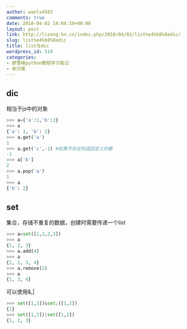 ```yaml
---
author: wanls4583
comments: true
date: 2018-04-02 14:04:19+00:00
layout: post
link: http://lisong.hn.cn/index.php/2018/04/02/list%e4%b8%8edic/
slug: list%e4%b8%8edic
title: list与dic
wordpress_id: 514
categories:
- 廖雪峰python教程学习笔记
- 未分类
---
```


## dic
相当于js中的对象
```python
>>> a={'a':1,'b':2}
>>> a
{'a': 1, 'b': 2}
>>> a.get('a')
1
>>> a.get('c',-1) #如果不存在则返回定义的数
-1
>>> a['b']
2
>>> a.pop('a')
1
>>> a
{'b': 2}
```

## set
集合，存储不重复的数据，创建时需要传递一个list
```python
>>> a=set([1,2,2,3])
>>> a
{1, 2, 3}
>>> a.add(4)
>>> a
{1, 2, 3, 4}
>>> a.remove(2)
>>> a
{1, 3, 4}
```
可以使用&,|
```python
>>> set([1,3])&set;([1,2])
{1}
>>> set([1,3])|set([1,2])
{1, 2, 3}
```
